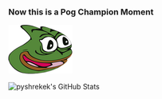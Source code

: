 ### Now this is a Pog Champion Moment

![poggers](pepega.png?raw=true "poggers")

![pyshrekek's GitHub Stats](https://github-readme-stats.vercel.app/api?username=pyshrekek&theme=tokyonight)
